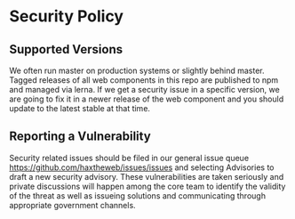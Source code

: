 # Security Policy

## Supported Versions

We often run master on production systems or slightly behind master. Tagged releases of all web components in this repo are published to npm and managed via lerna.
If we get a security issue in a specific version, we are going to fix it in a newer release of the web component and you should update to the latest stable at that time.

## Reporting a Vulnerability

Security related issues should be filed in our general issue queue https://github.com/haxtheweb/issues/issues and selecting Advisories to draft a new security advisory. These vulnerabilities are taken seriously and private discussions will happen among the core team to identify the validity of the threat as well as issueing solutions and communicating through appropriate government channels.
